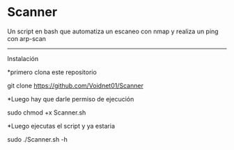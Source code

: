 # Scanner
Un script en bash que automatiza un escaneo con nmap y realiza un ping con arp-scan

-----

Instalación

*primero clona este repositorio

git clone https://github.com/Voidnet01/Scanner

*Luego hay que darle permiso de ejecución

sudo chmod +x Scanner.sh

*Luego ejecutas el script y ya estaria

sudo ./Scanner.sh -h


